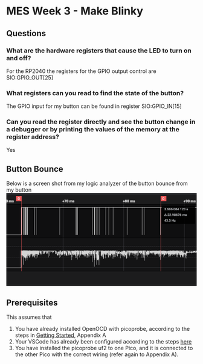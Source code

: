 # MES Week 3 - Make Blinky

## Questions

### What are the hardware registers that cause the LED to turn on and off?
For the RP2040 the registers for the GPIO output control are SIO:GPIO_OUT[25]

### What registers can you read to find the state of the button?
The GPIO input for my button can be found in register SIO:GPIO_IN[15]

### Can you read the register directly and see the button change in a debugger or by printing the values of the memory at the register address?
Yes

## Button Bounce
Below is a screen shot from my logic analyzer of the button bounce from my button
 ![Bounce Button](/images/Button_Bounce.png)

## Prerequisites

This assumes that 
1. You have already installed OpenOCD with picoprobe, according to the steps in [Getting Started](https://datasheets.raspberrypi.org/pico/getting-started-with-pico.pdf), Appendix A
2. Your VSCode has already been configured according to the steps [here](https://shawnhymel.com/2096/how-to-set-up-raspberry-pi-pico-c-c-toolchain-on-windows-with-vs-code/)
3. You have installed the picoprobe uf2 to one Pico, and it is connected to the other Pico with the correct wiring (refer again to Appendix A).



